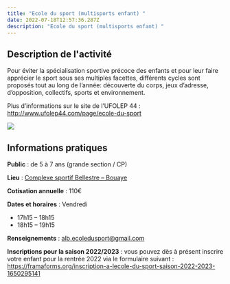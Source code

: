```yaml
---
title: "Ecole du sport (multisports enfant) "
date: 2022-07-18T12:57:36.287Z
description: "Ecole du sport (multisports enfant) "
---
```

## Description de l'activité

Pour éviter la spécialisation sportive précoce des enfants et pour leur faire apprécier le sport sous ses multiples facettes, différents cycles sont proposés tout au long de l’année: découverte du corps, jeux d’adresse, d’opposition, collectifs, sports et environnement.

Plus d’informations sur le site de l’UFOLEP 44 : <http://www.ufolep44.com/page/ecole-du-sport>

![](https://amicalelaiquebouaye.fr/wp-content/uploads/2021/12/ecoleSport.jpeg)

## Informations pratiques

**Public** : de 5 à 7 ans (grande section / CP)

**Lieu** : [Complexe sportif Bellestre – Bouaye](https://goo.gl/maps/oNgTzTGT7BK2)

**Cotisation annuelle** : 110€

**Dates et horaires** : Vendredi

* 17h15 – 18h15
* 18h15 – 19h15

**Renseignements** : [alb.ecoledusport@gmail.com](mailto:alb.ecoledusport@gmail.com)

**Inscriptions pour la saison 2022/2023** : vous pouvez dès à présent inscrire votre enfant pour la rentrée 2022 via le formulaire suivant : <https://framaforms.org/inscription-a-lecole-du-sport-saison-2022-2023-1650295141>